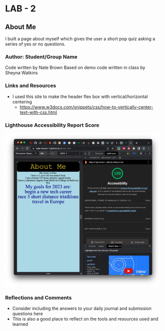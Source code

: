 # LAB - 2

## About Me

I built a page about myself which gives the user a short pop quiz asking a series of yes or no questions.

### Author: Student/Group Name

Code written by Nate Brown
Based on demo code written in class by Sheyna Watkins

### Links and Resources

- I used this site to make the header flex box with vertical/horizontal centering
  - https://www.w3docs.com/snippets/css/how-to-vertically-center-text-with-css.html

### Lighthouse Accessibility Report Score

![Lighthouse Report](img/lighthouse-screenshot.png)

### Reflections and Comments

* Consider including the answers to your daily journal and submission questions here
* This is also a good place to reflect on the tools and resources used and learned